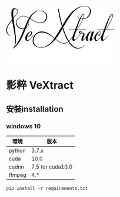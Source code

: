 <a href="https://gitlab.com/T-tour/VeXtract/">
    <img src="rectangle_logo.png" height="150">
</a>

# 影粹 VeXtract

## 安裝installation

### windows 10

| 環境 | 版本 |
|---|---|
| python | 3.7.x |
| cuda | 10.0 |
| cudnn | 7.5 for cuda10.0 |
| ffmpeg | 4.* |

```windows cmd
pip install -r requirements.txt
```
